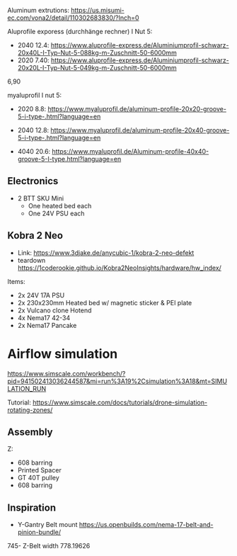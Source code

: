 Aluminum extrutions: <https://us.misumi-ec.com/vona2/detail/110302683830/?Inch=0>

Aluprofile exporess (durchhänge rechner) I Nut 5:

- 2040 12.4: <https://www.aluprofile-express.de/Aluminiumprofil-schwarz-20x40L-I-Typ-Nut-5-088kg-m-Zuschnitt-50-6000mm>
- 2020 7.40: <https://www.aluprofile-express.de/Aluminiumprofil-schwarz-20x20L-I-Typ-Nut-5-049kg-m-Zuschnitt-50-6000mm>

6,90

myaluprofil I nut 5:

- 2020 8.8: <https://www.myaluprofil.de/aluminum-profile-20x20-groove-5-i-type-.html?language=en>

- 2040 12.8: <https://www.myaluprofil.de/aluminum-profile-20x40-groove-5-i-type-.html?language=en>

- 4040 20.6: <https://www.myaluprofil.de/Aluminum-profile-40x40-groove-5-I-type.html?language=en>

## Electronics

- 2 BTT SKU Mini
  - One heated bed each
  - One 24V PSU each

## Kobra 2 Neo

- Link: <https://www.3djake.de/anycubic-1/kobra-2-neo-defekt>
- teardown <https://1coderookie.github.io/Kobra2NeoInsights/hardware/hw_index/>

Items:

- 2x 24V 17A PSU
- 2x 230x230mm Heated bed w/ magnetic sticker & PEI plate
- 2x Vulcano clone Hotend
- 4x Nema17 42-34
- 2x Nema17 Pancake

# Airflow simulation

<https://www.simscale.com/workbench/?pid=941502413036244587&mi=run%3A19%2Csimulation%3A18&mt=SIMULATION_RUN>

Tutorial: <https://www.simscale.com/docs/tutorials/drone-simulation-rotating-zones/>

## Assembly

Z:

- 608 barring
- Printed Spacer
- GT 40T pulley
- 608 barring

## Inspiration

- Y-Gantry Belt mount <https://us.openbuilds.com/nema-17-belt-and-pinion-bundle/>

745-
Z-Belt width 778.19626
